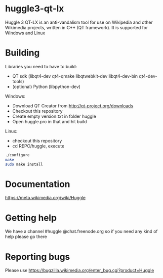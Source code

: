 huggle3-qt-lx
=============

Huggle 3 QT-LX is an anti-vandalism tool for use on Wikipedia and other Wikimedia projects, written in C++ (QT framework). It is supported for Windows and Linux


Building
=========

Libraries you need to have to build:
* QT sdk (libqt4-dev qt4-qmake libqtwebkit-dev libqt4-dev-bin qt4-dev-tools)
* (optional) Python (libpython-dev)

Windows:

* Download QT Creator from http://qt-project.org/downloads
* Checkout this repository
* Create empty version.txt in folder huggle
* Open huggle.pro in that and hit build

Linux:

* checkout this repository
* cd REPO/huggle, execute

```sh
./configure
make
sudo make install
```

Documentation
=============

https://meta.wikimedia.org/wiki/Huggle

Getting help
=============

We have a channel #huggle @chat.freenode.org so if you need any kind of help please go there

Reporting bugs
===============

Please use https://bugzilla.wikimedia.org/enter_bug.cgi?product=Huggle


